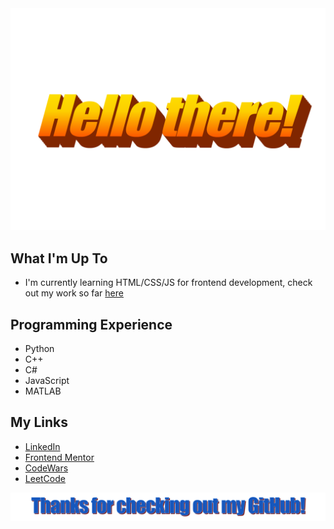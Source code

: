 <div align="center">
    <img src="https://github.com/JacobMarshall0/JacobMarshall0/blob/main/images/hellothere.png?raw=true" style="max-width:100%;" alt="Hello there!">
</div>

## What I'm Up To
- I'm currently learning HTML/CSS/JS for frontend development, check out my work so far [here](https://jacobmarshall0.github.io/FrontendMentor/)

## Programming Experience
- Python
- C++
- C#
- JavaScript
- MATLAB

## My Links

- <a href="https://www.linkedin.com/in/jacob-marshall-295ba11a8/">LinkedIn</a>
- <a href="https://www.frontendmentor.io/profile/JacobMarshall0">Frontend Mentor</a>
- <a href="https://www.codewars.com/users/jacobmarshall">CodeWars</a>
- <a href="https://leetcode.com/jacobmarshall0/">LeetCode</a>


<div align="center">
    <img src="https://github.com/JacobMarshall0/JacobMarshall0/blob/main/images/thanks.png?raw=true" style="max-width:100%; max-height: 70px;" alt="Thanks for checking my GitHub out!">
</div>
